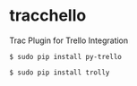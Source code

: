 tracchello
==========

Trac Plugin for Trello Integration

 `$ sudo pip install py-trello`
 
 `$ sudo pip install trolly`
